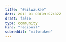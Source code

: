 ```yaml
---
title: "#milwaukee"
date: 2019-01-03T09:57:37Z
draft: false
type: community
kind: "regional"
subreddit: "milwaukee"
---
```

